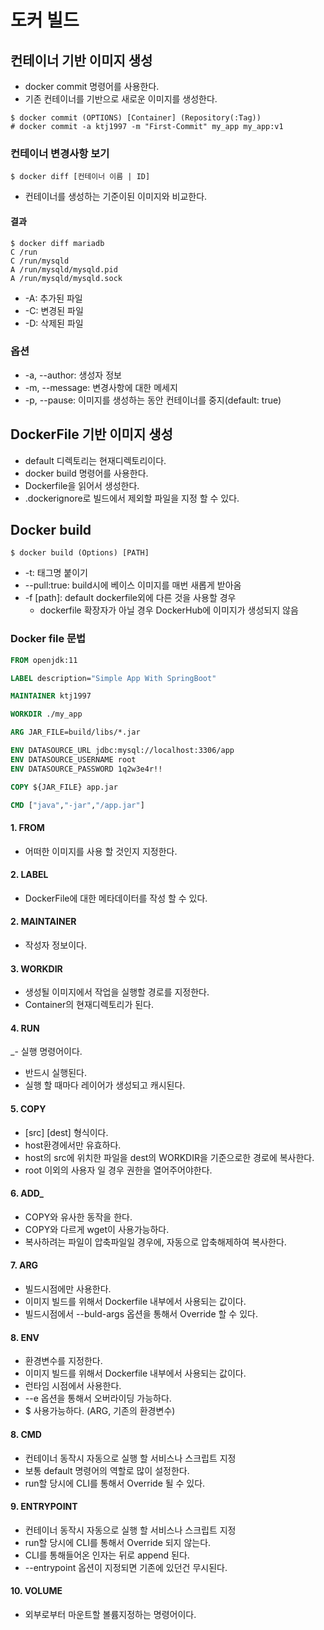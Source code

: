 # 도커 빌드

## 컨테이너 기반 이미지 생성

- docker commit 명령어를 사용한다.
- 기존 컨테이너를 기반으로 새로운 이미지를 생성한다.

```shell
$ docker commit (OPTIONS) [Container] (Repository(:Tag))
# docker commit -a ktj1997 -m "First-Commit" my_app my_app:v1 
```

### 컨테이너 변경사항 보기

```shell
$ docker diff [컨테이너 이름 | ID]
```

- 컨테이너를 생성하는 기준이된 이미지와 비교한다.

#### 결과

```shell
$ docker diff mariadb
C /run
C /run/mysqld
A /run/mysqld/mysqld.pid
A /run/mysqld/mysqld.sock
```

- -A: 추가된 파일
- -C: 변경된 파일
- -D: 삭제된 파일

### 옵션

- -a, --author: 생성자 정보
- -m, --message: 변경사항에 대한 메세지
- -p, --pause: 이미지를 생성하는 동안 컨테이너를 중지(default: true)

## DockerFile 기반 이미지 생성
- default 디렉토리는 현재디렉토리이다.
- docker build 명령어를 사용한다.
- Dockerfile을 읽어서 생성한다.
- .dockerignore로 빌드에서 제외할 파일을 지정 할 수 있다.

## Docker build
```shell
$ docker build (Options) [PATH]
```

- -t: 태그명 붙이기
- --pull:true: build시에 베이스 이미지를 매번 새롭게 받아옴
- -f [path]: default dockerfile외에 다른 것을 사용할 경우
  - dockerfile 확장자가 아닐 경우 DockerHub에 이미지가 생성되지 않음

### Docker file 문법
```dockerfile
FROM openjdk:11

LABEL description="Simple App With SpringBoot"

MAINTAINER ktj1997

WORKDIR ./my_app

ARG JAR_FILE=build/libs/*.jar

ENV DATASOURCE_URL jdbc:mysql://localhost:3306/app
ENV DATASOURCE_USERNAME root
ENV DATASOURCE_PASSWORD 1q2w3e4r!!

COPY ${JAR_FILE} app.jar

CMD ["java","-jar","/app.jar"]
```
#### 1. FROM
- 어떠한 이미지를 사용 할 것인지 지정한다.

#### 2. LABEL
- DockerFile에 대한 메타데이터를 작성 할 수 있다.

#### 2. MAINTAINER
- 작성자 정보이다.

#### 3. WORKDIR
- 생성될 이미지에서 작업을 실행할 경로를 지정한다.
- Container의 현재디렉토리가 된다.

#### 4. RUN 
_- 실행 명령어이다.
- 반드시 실행된다.
- 실행 할 때마다 레이어가 생성되고 캐시된다.

#### 5. COPY
- [src] [dest] 형식이다.
- host환경에서만 유효하다.
- host의 src에 위치한 파일을 dest의 WORKDIR을 기준으로한 경로에 복사한다.
- root 이외의 사용자 일 경우 권한을 열어주어야한다.

#### 6. ADD_
- COPY와 유사한 동작을 한다.
- COPY와 다르게 wget이 사용가능하다.
- 복사하려는 파일이 압축파일일 경우에, 자동으로 압축해제하여 복사한다.

#### 7. ARG
- 빌드시점에만 사용한다.
- 이미지 빌드를 위해서 Dockerfile 내부에서 사용되는 값이다.
- 빌드시점에서 --buld-args 옵션을 통해서 Override 할 수 있다.

#### 8. ENV
- 환경변수를 지정한다.
- 이미지 빌드를 위해서 Dockerfile 내부에서 사용되는 값이다.
- 런타임 시점에서 사용한다.
- --e 옵션을 통해서 오버라이딩 가능하다.
- $ 사용가능하다. (ARG, 기존의 환경변수)

#### 8. CMD
- 컨테이너 동작시 자동으로 실행 할 서비스나 스크립트 지정
- 보통 default 명령어의 역할로 많이 설정한다.
- run할 당시에 CLI를 통해서 Override 될 수 있다.

#### 9. ENTRYPOINT
- 컨테이너 동작시 자동으로 실행 할 서비스나 스크립트 지정
- run할 당시에 CLI를 통해서 Override 되지 않는다.
- CLI를 통해들어온 인자는 뒤로 append 된다.
- --entrypoint 옵션이 지정되면 기존에 있던건 무시된다.

#### 10. VOLUME
- 외부로부터 마운트할 볼륨지정하는 명령어이다.

